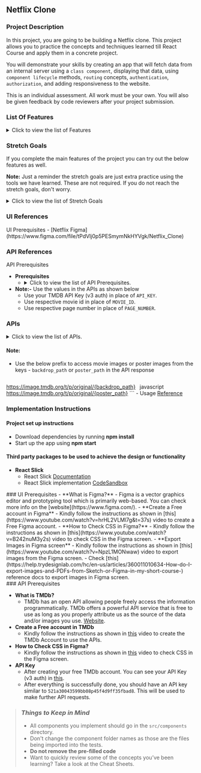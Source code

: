 ## Netflix Clone

### Project Description

In this project, you are going to be building a Netflix clone. This project allows you to practice the concepts and techniques learned till React Course and apply them in a concrete project.

You will demonstrate your skills by creating an app that will fetch data from an internal server using a `class component`, displaying that data, using `component lifecycle` methods, `routing` concepts, `authentication`, `authorization`, and adding responsiveness to the website.

This is an individual assessment. All work must be your own. You will also be given feedback by code reviewers after your project submission.

### List Of Features

<details>
<summary>Click to view the list of Features</summary>

- **Login Route**
    - Users should be able to login to their account by entering a valid username and password
- Users should be able to navigate to Home, popular, account routes using links in Navbar.
- When the data is being fetched then the Loading view should be displayed to the user.
- Users should be able to view the website responsively in mobile view, tablet view as well.
- **Home Route** 
    - Users should be able to see Random Netflix Originals movie title and movie poster with its details.
    - Users should be able to see Netflix Originals,Trending now movies, Top Rated Collections
    - The collections should be horizontally scrollable.
    - Users should be able to see the footer as shown in figma
    - Users should be able to see Home with highlighted text in Navbar.
- **Specific Movie details Route**
    - When users click a movie in a particular collection, it should open a new page with respective movie details.
    - Users should be able to see similar movies sections as shown in the figma screens.
- **Search Functionality**
    - Users should be able to search for movie titles.
    - Users should be able to browse search results using pagination buttons.
    - When the user provides the movie name which is not in the database then the No results view should be displayed.
    - When the users click a movie, it should open a new page with respective movie details.
- **Popular Movies Route**
    - Users should be able to select and view popular movies using the Popular link in the navbar in a separate page.
    - Users can browse popular movies using pagination buttons.
    - When users click a movie, it should open a new page with respective movie details.
    - Users should be able to see the footer as shown in figma.
    - Users should be able to see Popular with highlighted text in Navbar.
- **Account Route**
    - Users should be able to select and view basic account details using the Profile Icon in the navbar in a separate page.
    - Users should be able to logout from accounts page.
    - When the users enter invalid route in the URL then the  Lost your Way view should be displayed.
</details>

### Stretch Goals


If you complete the main features of the project you can try out the below features as well. 


**Note:** Just a reminder the stretch goals are just extra practice using the tools we have learned. These are not required. If you do not reach the stretch goals, don't worry.


<details>
<summary>Click to view the list of Stretch Goals</summary>

- **TV Shows Route**
    - Users should be able to select and view TV shows using the TV Shows link in the navbar in a separate page.
    - TV Shows should have genre filter.
    - Users can browse TV shows using pagination buttons.
    - Users should be able to search for TV Shows as well.
- **Multiple Profiles Functionality**
    - User should be able to add multiple profiles.
    - User should be able to manage profile functionality.
- **Animation Functionality**
    - When a user hover particular movie then it should show about more details of a title with scaled animation.
- **Backend Implementation**
    - As we are already familiar with nodejs, implement all the APIs used in this project using node js.

</details>

### UI References

<IndexList>
    <IndexItem href="UIPrerequisites">
        UI Prerequisites
    </IndexItem>
</IndexList>
- [Netflix Figma](https://www.figma.com/file/tPdVlj0p5PESmymNkHYVgk/Netflix_Clone)

### API References

<IndexList>
    <IndexItem href="APIPrerequisites">
        API Prerequisites
    </IndexItem>
</IndexList>

- **Prerequisites**
    - <details>
        <summary>Click to view the list of API Prerequisites.</summary>
      - **What is TMDb?**
            - TMDb has an open API allowing people freely access the information programmatically. TMDb offers a powerful API service that is free to use as long as you properly attribute us as the source of the data and/or images you use. [Website](https://www.themoviedb.org/).
      - **Create a Free account in TMDb**
            - Kindly follow the instructions as shown in [this](https://www.youtube.com/watch?v=mbImkkJFxBs) video to create the TMDb Account to use the APIs.
      - **How to Check CSS in Figma?**
            - Kindly follow the instructions as shown in [this](https://www.youtube.com/watch?v=B242nuM3y2s) video to check CSS in the Figma screen.
      - **API Key**
            - After creating your free TMDb account. You can see your API Key (v3 auth) in [this](https://www.themoviedb.org/settings/api).
            - After everything is successfully done, you should have an API key similar to `521a30043599bb08p45f4d9ff35fbad8`. This will be used to make further API requests.
      </details>
- **Note:-** Use the values in the APIs as shown below
    - Use your TMDB API Key (v3 auth) in place of `API_KEY`.
    - Use respective movie id in place of `MOVIE_ID`.
    - Use respective page number in place of  `PAGE_NUMBER`.

### APIs

<details>
<summary>Click to view the list of APIs.</summary>
- **Login**
    - Get Request Token
        ```javascript
            https://api.themoviedb.org/3/authentication/token/new?api_key={API_KEY}
        ```
        - [Reference](https://developers.themoviedb.org/3/authentication/create-request-token)
    - Login using TMDb Username and Password
        ```javascript
            https://api.themoviedb.org/3/authentication/token/validate_with_login?api_key={API_KEY}
        ```
        - Sample Request Object
            ```json
                {
                    username:rahul,
                    password:ccbp123,
                    request_token:1234abcd5678
                }
            ```
        - [Reference](https://developers.themoviedb.org/3/authentication/validate-request-token)
- **Home Route**
    - Get Trending Movies
        ```javascript
            https://api.themoviedb.org/3/trending/all/week?api_key={API_KEY}
        ```
        - [Reference](https://developers.themoviedb.org/3/trending/get-trending)
    - Get Top Rated Movies
        ```javascript
            https://api.themoviedb.org/3/movie/top_rated?api_key={API_KEY}&language=en-US
        ```
        - [Reference](https://developers.themoviedb.org/3/movies/get-top-rated-movies)
    - Get Netflix Originals
        ```javascript
            https://api.themoviedb.org/3/discover/tv?api_key={API_KEY}
        ```
        - [Reference](https://developers.themoviedb.org/3/discover/movie-discover)
- **Specific Movie Details Route**
    - Get Movie Details
        ```javascript
            https://api.themoviedb.org/3/movie/{MOVIE_ID}?api_key={API_KEY}&language=en-US
        ```
        - [Reference](https://developers.themoviedb.org/3/movies/get-movie-details)
    - Get Similar Movies
        ```javascript
            https://api.themoviedb.org/3/movie/{MOVIE_ID}/similar?api_key={API_KEY}&language=en-US&page={PAGE_NUMBER}
        ```
        - [Reference](https://developers.themoviedb.org/3/movies/get-similar-movies)
- **Search Movies**
    - Get Search Movies
        ```javascript
            https://api.themoviedb.org/3/search/movie?api_key={API_KEY}&language=en-US&query=Fast&page={PAGE_NUMBER}
        ```
        - [Reference](https://developers.themoviedb.org/3/search/search-movies)
- **Popular Movies Route**
    - Get Popular Movies
        ```javascript
            https://api.themoviedb.org/3/movie/popular?api_key={API_KEY}&language=en-US&page={PAGE_NUMBER}
        ```
        - [Reference](https://developers.themoviedb.org/3/movies/get-popular-movies)

</details>

#### **Note:**

- Use the below prefix to access movie images or poster images from the keys - `backdrop_path` or `poster_path` in the API response

    ```javascript
https://image.tmdb.org/t/p/original/{backdrop_path}
    ```
     ```javascript
https://image.tmdb.org/t/p/original/{poster_path}
        ```
    - Usage [Reference](https://developers.themoviedb.org/3/configuration/get-api-configuration)    

### Implementation Instructions

#### Project set up instructions
- Download dependencies by running **npm install**
- Start up the app using **npm start**

#### Third party packages to be used to achieve the design or functionality
- **React Slick**
    - React Slick [Documentation](https://react-slick.neostack.com/docs/get-started)
    - React Slick implementation [CodeSandbox](https://w7z4v.csb.app/)

<Section id="UIPrerequisites">
### UI Prerequisites
- **What is Figma?**
    - Figma is a vector graphics editor and prototyping tool which is primarily web-based. You can check more info on the [website](https://www.figma.com/).
- **Create a Free account in Figma**
    - Kindly follow the instructions as shown in [this](https://www.youtube.com/watch?v=hrHL2VLMl7g&t=37s) video to create a Free Figma account.
- **How to Check CSS in Figma?**
    - Kindly follow the instructions as shown in [this](https://www.youtube.com/watch?v=B242nuM3y2s) video to check CSS in the Figma screen.
- **Export Images in Figma screen**
    - Kindly follow the instructions as shown in [this](https://www.youtube.com/watch?v=NpzL1MONwaw) video to export images from the Figma screen.
    - Check [this](https://help.trydesignlab.com/hc/en-us/articles/360011010634-How-do-I-export-images-and-PDFs-from-Sketch-or-Figma-in-my-short-course-) reference docs to export images in Figma screen.
</Section>

<Section id="APIPrerequisites">
### API Prerequisites

- **What is TMDb?**
    - TMDb has an open API allowing people freely access the information programmatically. TMDb offers a powerful API service that is free to use as long as you properly attribute us as the source of the data and/or images you use. [Website](https://www.themoviedb.org/).
- **Create a Free account in TMDb**
    - Kindly follow the instructions as shown in [this](https://www.youtube.com/watch?v=mbImkkJFxBs) video to create the TMDb Account to use the APIs.
- **How to Check CSS in Figma?**
    - Kindly follow the instructions as shown in [this](https://www.youtube.com/watch?v=B242nuM3y2s) video to check CSS in the Figma screen.
- **API Key**
    - After creating your free TMDb account. You can see your API Key (v3 auth) in [this](https://www.themoviedb.org/settings/api).
    - After everything is successfully done, you should have an API key similar to `521a30043599bb08p45f4d9ff35fbad8`. This will be used to make further API requests.
</Section>


> ### _Things to Keep in Mind_
>
> - All components you implement should go in the `src/components` directory.
> - Don't change the component folder names as those are the files being
>   imported into the tests.
> - **Do not remove the pre-filled code**
> - Want to quickly review some of the concepts you’ve been learning? Take a
>   look at the Cheat Sheets.

